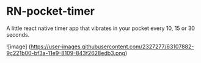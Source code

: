 # RN-pocket-timer

A little react native timer app that vibrates in your pocket every 10, 15 or 30 seconds. 


![image] (https://user-images.githubusercontent.com/2327277/63107882-9c221b00-bf3a-11e9-8109-843f2628edb3.png)



